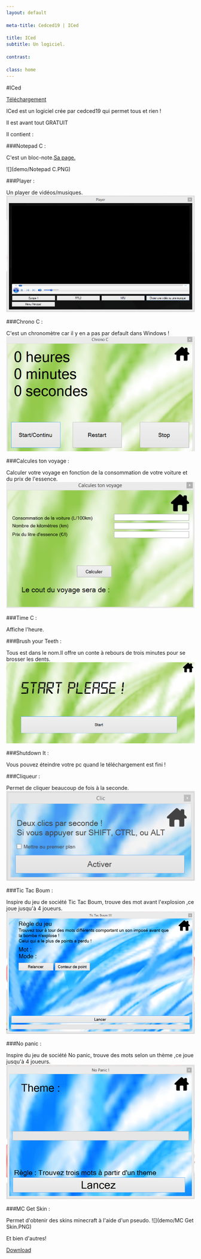 ```yaml
---
layout: default

meta-title: Cedced19 | ICed

title: ICed
subtitle: Un logiciel.

contrast:

class: home
---
```

#ICed

[Téléchargement](https://raw.githubusercontent.com/cedced19/iced/master/setup/iced-setup.exe)



ICed est un logiciel crée par cedced19 qui permet tous et rien !

Il est avant tout GRATUIT


Il contient :

###Notepad C :

C'est un bloc-note.[Sa page.](http://cedced19.github.io/notepad/)

![](demo/Notepad C.PNG)

###Player :

Un player de vidéos/musiques.
![](demo/Player.png)

###Chrono C :

C'est un chronomètre car il y en a pas par default dans Windows !
![](demo/Chrono.png)

###Calcules ton voyage :

Calculer votre voyage en fonction de la consommation de votre voiture et du prix de l'essence.
![](demo/calcule.png)

###Time C :

Affiche l'heure.

###Brush your Teeth :

Tous est dans le nom.Il offre un conte à rebours de trois minutes pour se brosser les dents.
![](demo/Brushyourteeth.png)

###Shutdown It :

Vous pouvez éteindre votre pc quand le téléchargement est fini !

###Cliqueur :

Permet de cliquer beaucoup de fois à la seconde.
![](demo/Clic.png)

###Tic Tac Boum :

Inspire du jeu de société Tic Tac Boum, trouve des mot avant l'explosion ,ce joue jusqu'à 4 joueurs.
![](demo/Tictacboum.png)

###No panic :

Inspire du jeu de société No panic, trouve des mots selon un thème ,ce joue jusqu'à 4 joueurs.
![](demo/Nopanic.png)

###MC Get Skin :

Permet d'obtenir des skins minecraft à l'aide d'un pseudo.
![](demo/MC Get Skin.PNG)

Et bien d'autres!



[Download](https://raw.githubusercontent.com/cedced19/iced/master/setup/iced-setup.exe)

